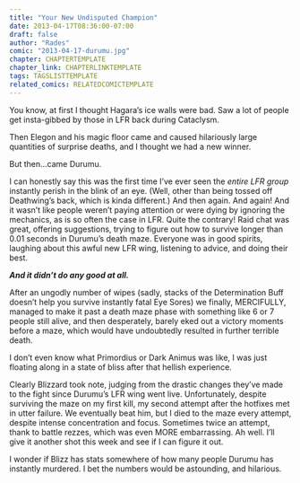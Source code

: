 ```yaml
---
title: "Your New Undisputed Champion"
date: 2013-04-17T08:36:00-07:00
draft: false
author: "Rades"
comic: "2013-04-17-durumu.jpg"
chapter: CHAPTERTEMPLATE
chapter_link: CHAPTERLINKTEMPLATE
tags: TAGSLISTTEMPLATE
related_comics: RELATEDCOMICTEMPLATE
---
```


You know, at first I thought Hagara’s ice walls were bad. Saw a lot of people get insta-gibbed by those in LFR back during Cataclysm.


Then Elegon and his magic floor came and caused hilariously large quantities of surprise deaths, and I thought we had a new winner.


But then…came Durumu.


I can honestly say this was the first time I’ve ever seen the *entire LFR group* instantly perish in the blink of an eye. (Well, other than being tossed off Deathwing’s back, which is kinda different.) And then again. And again! And it wasn’t like people weren’t paying attention or were dying by ignoring the mechanics, as is so often the case in LFR. Quite the contrary! Raid chat was great, offering suggestions, trying to figure out how to survive longer than 0.01 seconds in Durumu’s death maze. Everyone was in good spirits, laughing about this awful new LFR wing, listening to advice, and doing their best.


***And it didn’t do any good at all.***


After an ungodly number of wipes (sadly, stacks of the Determination Buff doesn’t help you survive instantly fatal Eye Sores) we finally, MERCIFULLY, managed to make it past a death maze phase with something like 6 or 7 people still alive, and then desperately, barely eked out a victory moments before a maze, which would have undoubtedly resulted in further terrible death. 


I don’t even know what Primordius or Dark Animus was like, I was just floating along in a state of bliss after that hellish experience. 


Clearly Blizzard took note, judging from the drastic changes they’ve made to the fight since Durumu’s LFR wing went live. Unfortunately, despite surviving the maze on my first kill, my second attempt after the hotfixes met in utter failure. We eventually beat him, but I died to the maze every attempt, despite intense concentration and focus. Sometimes twice an attempt, thank to battle rezzes, which was even MORE embarrassing. Ah well. I’ll give it another shot this week and see if I can figure it out.


I wonder if Blizz has stats somewhere of how many people Durumu has instantly murdered. I bet the numbers would be astounding, and hilarious.

